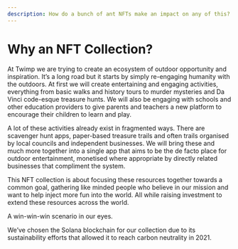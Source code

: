 ```yaml
---
description: How do a bunch of ant NFTs make an impact on any of this?
---
```


# Why an NFT Collection?

At Twimp we are trying to create an ecosystem of outdoor opportunity and inspiration. It’s a long road but it starts by simply re-engaging humanity with the outdoors. At first we will create entertaining and engaging activities, everything from basic walks and history tours to murder mysteries and Da Vinci code-esque treasure hunts. We will also be engaging with schools and other education providers to give parents and teachers a new platform to encourage their children to learn and play.

A lot of these activities already exist in fragmented ways. There are scavenger hunt apps, paper-based treasure trails and often trails organised by local councils and independent businesses. We will bring these and much more together into a single app that aims to be the de facto place for outdoor entertainment, monetised where appropriate by directly related businesses that compliment the system.

This NFT collection is about focusing these resources together towards a common goal, gathering like minded people who believe in our mission and want to help inject more fun into the world. All while raising investment to extend these resources across the world.

A win-win-win scenario in our eyes.

We’ve chosen the Solana blockchain for our collection due to its sustainability efforts that allowed it to reach carbon neutrality in 2021.

